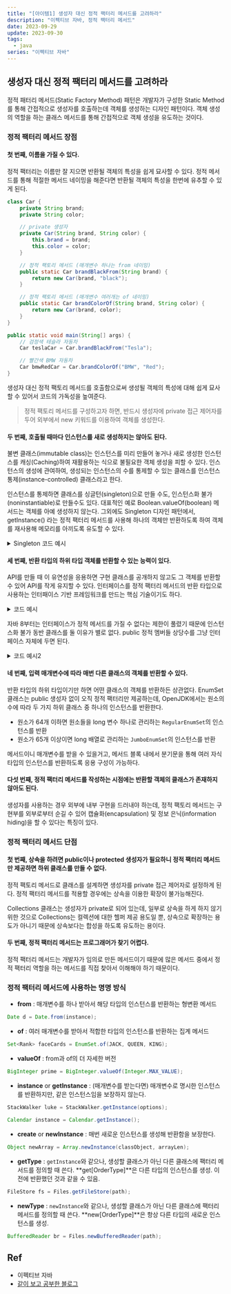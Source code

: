 ```yaml
---
title: "[아이템1] 생성자 대신 정적 팩터리 메서드를 고려하라"
description: "이펙티브 자바, 정적 팩터리 메서드"
date: 2023-09-29
update: 2023-09-30
tags:
  - java
series: "이펙티브 자바"
---
```


##  생성자 대신 정적 팩터리 메서드를 고려하라

정적 패터리 메서드(Static Factory Method) 패턴은 개발자가 구성한 Static Method를 통해 간접적으로 생성자를 호출하는데 객체를 생성하는 디자인 패턴이다. 객체 생성의 역할을 하는 클래스 메서드를 통해 간접적으로 객체 생성을 유도하는 것이다. 

### 정적 팩터리 메서드 장점

#### 첫 번째, 이름을 가질 수 있다.

정적 팩터리는 이름만 잘 지으면 반환될 객체의 특성을 쉽게 묘사할 수 있다. 정적 메서드를 통해 적절한 메서드 네이밍을 해준다면 반환될 객체의 특성을 한번에 유추할 수 있게 된다. 

```java
class Car {
    private String brand;
    private String color;

    // private 생성자
    private Car(String brand, String color) {
        this.brand = brand;
        this.color = color;
    }

    // 정적 팩토리 메서드 (매개변수 하나는 from 네이밍)
    public static Car brandBlackFrom(String brand) {
        return new Car(brand, "black");
    }

    // 정적 팩토리 메서드 (매개변수 여러개는 of 네이밍)
    public static Car brandColorOf(String brand, String color) {
        return new Car(brand, color);
    }
}
```

```java
public static void main(String[] args) {
    // 검정색 테슬라 자동차 
    Car teslaCar = Car.brandBlackFrom("Tesla");

    // 빨간색 BMW 자동차
    Car bmwRedCar = Car.brandColorOf("BMW", "Red");
}
```

생성자 대신 정적 팩토리 메서드를 호출함으로써 생성될 객체의 특성에 대해 쉽게 묘사할 수 있어서 코드의 가독성을 높여준다.

> 정적 팩토리 메서드를 구성하고자 하면, 반드시 생성자에 private 접근 제어자를 두어 외부에서 new 키워드를 이용하여 객체를 생성한다.

#### 두 번째, 호출될 때마다 인스턴스를 새로 생성하지는 않아도 된다.

불변 클래스(immutable class)는 인스턴스를 미리 만들어 놓거나 새로 생성한 인스턴스를 캐싱(Caching)하여 재활용하는 식으로 불필요한 객체 생성을 피할 수 있다. 인스턴스의 생성에 관여하여, 생성되는 인스턴스의 수를 통제할 수 있는 클래스를 인스턴스 통제(instance-controlled) 클래스라고 한다. 

인스턴스를 통제하면 클래스를 싱글턴(singleton)으로 만들 수도, 인스턴스화 불가(noninstantiable)로 만들수도 있다. 대표적인 예로 Boolean.valueOf(boolean) 메서드는 객체를 아예 생성하지 않는다. 그외에도 Singleton 디자인 패턴에서, getInstance() 라는 정적 팩터리 메서드를 사용해 하나의 객체만 반환하도록 하여 객체를 재사용해 메모리를 아끼도록 유도할 수 있다.

<details>
<summary>Singleton 코드 예시</summary>
<div markdown="1">       

```java
class Singleton {
    private static Singleton instance;

    private Singleton() {}

    // 정적 팩토리 메서드
    public static synchronized Singleton getInstance() {
        if (instance == null) {
            instance = new Singleton();
        }
        return instance;
    }
}
```

```java
public static void main(String[] args) {
    Singleton s1 = Singleton.getInstance();
    Singleton s2 = Singleton.getInstance();
    Singleton s3 = Singleton.getInstance();

    System.out.println(s1);
    System.out.println(s2);
    System.out.println(s3);

    System.out.println(s1 == s2);
    System.out.println(s1 == s3);
}
```
[출처](https://inpa.tistory.com/entry/GOF-%F0%9F%92%A0-%EC%A0%95%EC%A0%81-%ED%8C%A9%ED%86%A0%EB%A6%AC-%EB%A9%94%EC%84%9C%EB%93%9C-%EC%83%9D%EC%84%B1%EC%9E%90-%EB%8C%80%EC%8B%A0-%EC%82%AC%EC%9A%A9%ED%95%98%EC%9E%90)

</div>
</details>


#### 세 번째, 반환 타입의 하위 타입 객체를 반환할 수 있는 능력이 있다.

API를 만들 때 이 유연성을 응용하면 구현 클래스를 공개하지 않고도 그 객체를 반환할 수 있어 API를 작게 유지할 수 있다. 인터페이스를 정적 팩터리 메서드의 반환 타입으로 사용하는 인터패이스 기반 프레임워크를 만드는 핵심 기술이기도 하다.

<details>
<summary>코드 예시</summary>
<div markdown="1">       

```java
interface SmarPhone {}

class Galaxy implements SmarPhone {}
class IPhone implements SmarPhone {}
class Huawei implements SmarPhone {}

class SmartPhones {
    public static SmarPhone getSamsungPhone() {
        return new Galaxy();
    }

    public static SmarPhone getApplePhone() {
        return new IPhone();
    }

    public static SmarPhone getChinesePhone() {
        return new Huawei();
    }
}
```

[코드 출처](https://inpa.tistory.com/entry/GOF-%F0%9F%92%A0-%EC%A0%95%EC%A0%81-%ED%8C%A9%ED%86%A0%EB%A6%AC-%EB%A9%94%EC%84%9C%EB%93%9C-%EC%83%9D%EC%84%B1%EC%9E%90-%EB%8C%80%EC%8B%A0-%EC%82%AC%EC%9A%A9%ED%95%98%EC%9E%90)

</div>
</details>

자바 8부터는 인터페이스가 정적 메서드를 가질 수 없다는 제한이 풀렸기 때문에 인스턴스화 불가 동반 클래스를 둘 이유가 별로 없다. public 정적 멤버들 상당수를 그냥 인터페이스 자체에 두면 된다.

<details>
<summary>코드 예시2</summary>
<div markdown="1">       

```java
interface SmarPhone {
    public static SmarPhone getSamsungPhone() {
        return new Galaxy();
    }

    public static SmarPhone getApplePhone() {
        return new IPhone();
    }

    public static SmarPhone getChinesePhone() {
        return new Huawei();
    }
}
```
[코드 출처](https://inpa.tistory.com/entry/GOF-%F0%9F%92%A0-%EC%A0%95%EC%A0%81-%ED%8C%A9%ED%86%A0%EB%A6%AC-%EB%A9%94%EC%84%9C%EB%93%9C-%EC%83%9D%EC%84%B1%EC%9E%90-%EB%8C%80%EC%8B%A0-%EC%82%AC%EC%9A%A9%ED%95%98%EC%9E%90)

</div>
</details>

#### 네 번째, 입력 매개변수에 따라 매번 다른 클래스의 객체를 반환할 수 있다.

반환 타입의 하위 타입이기만 하면 어떤 클래스의 객체를 반환하든 상관없다. EnumSet 클래스는 public 생성자 없이 오직 정적 팩터리만 제공하는데, OpenJDK에서는 원소의 수에 따라 두 가지 하위 클래스 중 하나의 인스턴스를 반환한다. 
- 원소가 64개 이하면 원소들을 long 변수 하나로 관리하는 `RegularEnumSet`의 인스턴스를 반환
- 원소가 65개 이상이면 long 배열로 관리하는 `JumboEnumSet`의 인스턴스를 반환

메서드이니 매개변수를 받을 수 있을거고, 메서드 블록 내에서 분기문을 통해 여러 자식 타입의 인스턴스를 반환하도록 응용 구성이 가능하다.

#### 다섯 번째, 정적 팩터리 메서드를 작성하는 시점에는 반환할 객체의 클래스가 존재하지 않아도 된다.

생성자를 사용하는 경우 외부에 내부 구현을 드러내야 하는데, 정적 팩토리 메서드는 구현부를 외부로부터 순길 수 있어 캡슐화(encapsulation) 및 정보 은닉(information hiding)을 할 수 있다는 특징이 있다. 

### 정적 팩터리 메서드 단점

#### 첫 번째, 상속을 하려면 public이나 protected 생성자가 필요하니 정적 팩터리 메서드만 제공하면 하위 클래스를 만들 수 없다.

정적 팩토리 메서드로 클래스를 설계하면 생성자를 private 접근 제어자로 설정하게 된다. 정적 팩터리 메서드를 적용할 경우에는 상속을 이용한 확장이 불가능해진다.

Collections 클래스는 생성자가 private로 되어 있는데, 일부로 상속을 하게 하지 않기 위한 것으로 Collections는 컬렉션에 대한 헬퍼 제공 용도일 뿐, 상속으로 확장하는 용도가 아니기 때문에 상속보다는 합성을 하도록 유도하는 용이다. 

#### 두 번째, 정적 팩터리 메서드는 프로그래머가 찾기 어렵다.

정적 팩터리 메서드는 개발자가 임의로 만든 메서드이기 때문에 많은 메서드 중에서 정적 팩터리 역할을 하는 메서드를 직접 찾아서 이해해야 하기 때문이다.

### 정적 팩터리 메서드에 사용하는 명명 방식

- **from** : 매개변수를 하나 받아서 해당 타입의 인스턴스를 반환하는 형변환 메서드

```java
Date d = Date.from(instance);
```

- **of** : 여러 매개변수를 받아서 적합한 타입의 인스턴스를 반환하는 집계 메서드

```java
Set<Rank> faceCards = EnumSet.of(JACK, QUEEN, KING);
```

- **valueOf** : from과 of의 더 자세한 버전

```java
BigInteger prime = BigInteger.valueOf(Integer.MAX_VALUE);
```

- **instance** or **getInstance** : (매개변수를 받는다면) 매개변수로 명시한 인스턴스를 반환하지만, 같은 인스턴스임을 보장하지 않는다.

```java
StackWalker luke = StackWalker.getInstance(options);

Calendar instance = Calendar.getInstance();
```

- **create** or **newInstance** : 매번 새로운 인스턴스를 생성해 반환함을 보장한다.

```java
Object newArray = Array.newInstance(classObject, arrayLen);
```

- **getType** : `getInstance`와 같으나, 생성할 클래스가 아닌 다른 클래스에 팩터리 메서드를 정의할 때 쓴다. **get[OrderType]**은 다른 타입의 인스턴스를 생성. 이전에 반환했던 것과 같을 수 있음.

```java
FileStore fs = Files.getFileStore(path);
```

- **newType** : `newInstance`와 같으나, 생성할 클래스가 아닌 다른 클래스에 팩터리 메서드를 정의할 때 쓴다. **new[OrderType]**은 항상 다른 타입의 새로운 인스턴스를 생성.

```java
BufferedReader br = Files.newBufferedReader(path);
```


## Ref

- 이펙티브 자바
- [같이 보고 공부한 블로그](https://inpa.tistory.com/entry/GOF-%F0%9F%92%A0-%ED%8C%A9%ED%86%A0%EB%A6%AC-%EB%A9%94%EC%84%9C%EB%93%9CFactory-Method-%ED%8C%A8%ED%84%B4-%EC%A0%9C%EB%8C%80%EB%A1%9C-%EB%B0%B0%EC%9B%8C%EB%B3%B4%EC%9E%90)